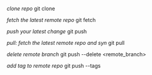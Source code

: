 *clone repo*
git clone <url>

*fetch the latest remote repo*
git fetch <repo>

*push your latest change*
git push 

*pull: fetch the latest remote repo and syn*
git pull 

*delete remote branch*
git push --delete <remote_branch>

*add tag to remote repo*
git push --tags
